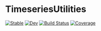 # TimeseriesUtilities

[![Stable](https://img.shields.io/badge/docs-stable-blue.svg)](https://Beforerr.github.io/TimeseriesUtilities.jl/stable/)
[![Dev](https://img.shields.io/badge/docs-dev-blue.svg)](https://Beforerr.github.io/TimeseriesUtilities.jl/dev/)
[![Build Status](https://github.com/Beforerr/TimeseriesUtilities.jl/actions/workflows/CI.yml/badge.svg?branch=main)](https://github.com/Beforerr/TimeseriesUtilities.jl/actions/workflows/CI.yml?query=branch%3Amain)
[![Coverage](https://codecov.io/gh/Beforerr/TimeseriesUtilities.jl/branch/main/graph/badge.svg)](https://codecov.io/gh/Beforerr/TimeseriesUtilities.jl)
